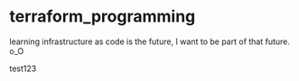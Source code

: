 # terraform_programming
learning infrastructure as code is the future, I want to be part of that future. o_O

test123